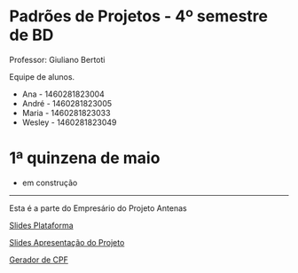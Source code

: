 # Padrões de Projetos - 4º semestre de BD

Professor: Giuliano Bertoti 

Equipe de alunos.

* Ana - 1460281823004
* André - 1460281823005
* Maria - 1460281823033
* Wesley - 1460281823049

# 1ª quinzena de maio
* em construção 

___
Esta é a parte do Empresário do Projeto Antenas

[Slides Plataforma](
https://docs.google.com/presentation/d/1bn0DkeJ3zxFEXiUL9zu4jwgwxfYi89Eq7zq-_P8YfH4/edit#slide=id.g6c60a8865b_0_41)

[Slides Apresentação do Projeto](
https://docs.google.com/presentation/d/1VVbrHkudAi9k5q97nC-uFb0a0IMOPBBZB769pNmvCfk/edit#slide=id.g5e5b22e464_0_0)

[Gerador de CPF](https://www.4devs.com.br/gerador_de_cpf)
